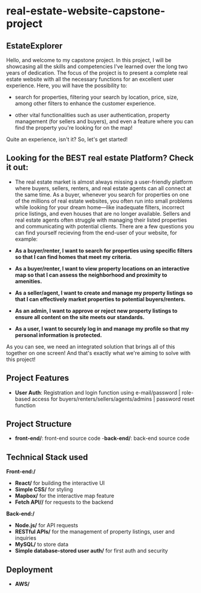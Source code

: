 # real-estate-website-capstone-project

## EstateExplorer

Hello, and welcome to my capstone project. In this project, I will be showcasing all the skills and competencies I've learned over the long two years of dedication. The focus of the project is to present a complete real estate website with all the necessary functions for an excellent user experience. Here, you will have the possibility to:
- search for properties, filtering your search by location, price, size, among other filters to enhance the customer experience.

- other vital functionalities such as user authentication, property management (for sellers and buyers), and even a feature where you can find the property you're looking for on the map!

 Quite an experience, isn't it? So, let's get started!

## Looking for the BEST real estate Platform? Check it out:

- The real estate market is almost always missing a user-friendly platform where buyers, sellers, renters, and real estate agents can all connect at the same time. As a buyer, whenever you search for properties on one of the millions of real estate websites, you often run into small problems while looking for your dream home—like inadequate filters, incorrect price listings, and even houses that are no longer available. Sellers and real estate agents often struggle with managing their listed properties and communicating with potential clients. There are a few questions you can find yourself recieving from the end-user of your website, for example:


- **As a buyer/renter, I want to search for properties using specific filters so that I can find homes that meet my criteria.**

- **As a buyer/renter, I want to view property locations on an interactive map so that I can assess the neighborhood and proximity to amenities.**

- **As a seller/agent, I want to create and manage my property listings so that I can effectively market properties to potential buyers/renters.**

- **As an admin, I want to approve or reject new property listings to ensure all content on the site meets our standards.**

- **As a user, I want to securely log in and manage my profile so that my personal information is protected.**


As you can see,  we need an integrated solution that brings all of this together on one screen! And that's exactly what we're aiming to solve with this project!


## Project Features

- **User Auth**: Registration and login function using e-mail/password | role-based access for buyers/renters/sellers/agents/admins | password reset function


## Project Structure

- **front-end/**: front-end source code 
-**back-end/**: back-end source code 


## Technical Stack used

**Front-end:/** 

- **React/** for building the interactive UI 
- **Simple CSS/** for styling 
- **Mapbox/** for the interactive map feature 
- **Fetch API//** for requests to the backend 

**Back-end:/** 

- **Node.js/** for API requests 
- **RESTful APIs/** for the management of property listings, user and inquiries 
- **MySQL/** to store data 
- **Simple database-stored user auth/** for first auth and security 

## Deployment 

- **AWS/** 



